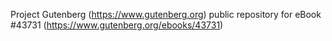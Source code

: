 Project Gutenberg (https://www.gutenberg.org) public repository for eBook #43731 (https://www.gutenberg.org/ebooks/43731)
